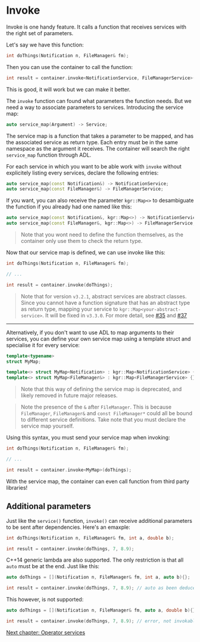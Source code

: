 Invoke
======

Invoke is one handy feature. It calls a function that receives services with the right set of parameters.

Let's say we have this function:

```c++
int doThings(Notification n, FileManager& fm);
```
    
Then you can use the container to call the function:

```c++
int result = container.invoke<NotificationService, FileManagerService>(doThings);
```

This is good, it will work but we can make it better.

The `invoke` function can found what parameters the function needs.
But we need a way to associate parameters to services. Introducing the service map:

```c++
auto service_map(Argument) -> Service;
```
    
The service map is a function that takes a parameter to be mapped, and has the associated service as return type.
Each entry must be in the same namespace as the argument it receives. The container will search the right `service_map` function through ADL.

For each service in which you want to be able work with `invoke` without explicitely listing every services, declare the following entries:

```c++
auto service_map(const Notification&) -> NotificationService;
auto service_map(const FileManager&) -> FileManagerService;
```

If you want, you can also receive the parameter `kgr::Map<>` to desambiguate the function if you already had one named like this:

```c++
auto service_map(const Notification&, kgr::Map<>) -> NotificationService;
auto service_map(const FileManager&, kgr::Map<>) -> FileManagerService;
```

> Note that you wont need to define the function themselves, as the container only use them to check the return type.

Now that our service map is defined, we can use invoke like this:

```c++
int doThings(Notification n, FileManager& fm);

// ...

int result = container.invoke(doThings);
```

> Note that for version `v3.2.1`, abstract services are abstract classes. Since you cannot have a function signature that has an abstract type as return type, mapping your service to `kgr::Map<your-abstract-service>`. It will be fixed in `v3.3.0`. For more detail, see [#35](https://github.com/gracicot/kangaru/issues/35) and [#37](https://github.com/gracicot/kangaru/issues/37)

---

Alternatively, if you don't want to use ADL to map arguments to their services, you can define your own service map using a template struct and specialise it for every service:

```c++
template<typename>
struct MyMap;

template<> struct MyMap<Notification> : kgr::Map<NotificationService> {};
template<> struct MyMap<FileManager&> : kgr::Map<FileManagerService> {};
```

> Note that this way of defining the service map is deprecated, and likely removed in future major releases.

> Note the presence of the `&` after `FileManager`. This is because `FileManager`, `FileManager&` and `const FileManager*` could all be bound to different service definitions.
> Take note that you must declare the service map yourself.

Using this syntax, you must send your service map when invoking:

```c++
int doThings(Notification n, FileManager& fm);

// ...

int result = container.invoke<MyMap>(doThings);
```

With the service map, the container can even call function from third party libraries!

## Additional parameters

Just like the `service()` function, `invoke()` can receive additional parameters to be sent after dependencies.
Here's an emaxple:

```c++
int doThings(Notification n, FileManager& fm, int a, double b);

int result = container.invoke(doThings, 7, 8.9);
```

C++14 generic lambda are also supported. The only restriction is that all `auto` must be at the end. Just like this:
```c++
auto doThings = [](Notification n, FileManager& fm, int a, auto b){};

int result = container.invoke(doThings, 7, 8.9); // auto as been deduced to be `double`
```

This however, is not supported:
```c++
auto doThings = [](Notification n, FileManager& fm, auto a, double b){};

int result = container.invoke(doThings, 7, 8.9); // error, not invokable
```

[Next chapter: Operator services](section5_operator.md)
